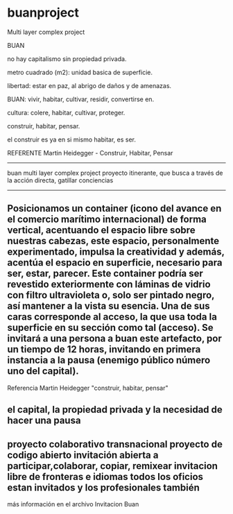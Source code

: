 # buanproject
Multi layer complex project


BUAN

no hay capitalismo sin propiedad privada.

metro cuadrado (m2): unidad basica de superficie.

libertad: estar en paz, al abrigo de daños y de amenazas.

BUAN: vivir, habitar, cultivar, residir, convertirse en.

cultura: colere, habitar, cultivar, proteger.

construir, habitar, pensar.

el construir es ya en si mismo habitar, es ser.

REFERENTE
Martin Heidegger - Construir, Habitar, Pensar

-------
buan multi layer complex project 
proyecto itinerante, que busca a través de la acción directa, gatillar conciencias

-------

Posicionamos un container (icono del avance en el comercio marítimo internacional) de forma vertical, acentuando el espacio libre sobre nuestras cabezas, este espacio, personalmente experimentado, impulsa la creatividad y además, acentúa el espacio en superficie, necesario para ser, estar, parecer. Este container podría ser revestido exteriormente con láminas de vidrio con filtro ultravioleta o, solo ser pintado negro, así mantener a la vista su esencia. Una de sus caras corresponde al acceso, la que usa toda la superficie en su sección como tal (acceso). Se invitará a una persona a buan este artefacto, por un tiempo de 12 horas, invitando en primera instancia a la pausa (enemigo público número uno del capital).
-------
Referencia Martin Heidegger "construir, habitar, pensar"

el capital, la propiedad privada y la necesidad de hacer una pausa
-------
proyecto colaborativo transnacional
proyecto de codigo abierto
invitación abierta a participar,colaborar, copiar, remixear
invitacion libre de fronteras e idiomas
todos los oficios estan invitados y los profesionales también
-------

más información en el archivo Invitacion Buan
